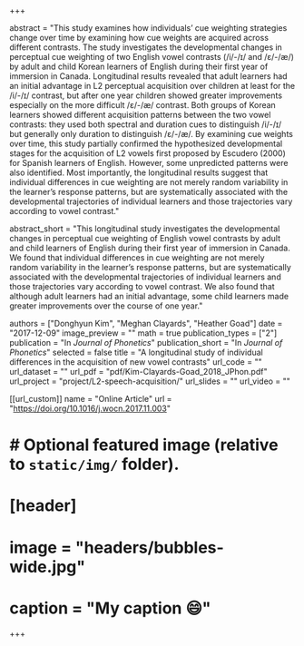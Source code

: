 +++

abstract = "This study examines how individuals’ cue weighting strategies change over time by examining how cue weights are acquired across different contrasts. The study investigates the developmental changes in perceptual cue weighting of two English vowel contrasts (/i/-/ɪ/ and /ɛ/-/æ/) by adult and child Korean learners of English during their first year of immersion in Canada. Longitudinal results revealed that adult learners had an initial advantage in L2 perceptual acquisition over children at least for the /i/-/ɪ/ contrast, but after one year children showed greater improvements especially on the more difficult /ɛ/-/æ/ contrast. Both groups of Korean learners showed different acquisition patterns between the two vowel contrasts: they used both spectral and duration cues to distinguish /i/-/ɪ/ but generally only duration to distinguish /ɛ/-/æ/. By examining cue weights over time, this study partially confirmed the hypothesized developmental stages for the acquisition of L2 vowels first proposed by Escudero (2000) for Spanish learners of English. However, some unpredicted patterns were also identified. Most importantly, the longitudinal results suggest that individual differences in cue weighting are not merely random variability in the learner’s response patterns, but are systematically associated with the developmental trajectories of individual learners and those trajectories vary according to vowel contrast."

abstract_short = "This longitudinal study investigates the developmental changes in perceptual cue weighting of English vowel contrasts by adult and child learners of English during their first year of immersion in Canada. We found that individual differences in cue weighting are not merely random variability in the learner’s response patterns, but are systematically associated with the developmental trajectories of individual learners and those trajectories vary according to vowel contrast. We also found that although adult learners had an initial advantage, some child learners made greater improvements over the course of one year."

authors = ["Donghyun Kim", "Meghan Clayards", "Heather Goad"]
date = "2017-12-09"
image_preview = ""
math = true
publication_types = ["2"]
publication = "In *Journal of Phonetics*"
publication_short = "In *Journal of Phonetics*"
selected = false
title = "A longitudinal study of individual differences in the acquisition of new vowel contrasts"
url_code = ""
url_dataset = ""
url_pdf = "pdf/Kim-Clayards-Goad_2018_JPhon.pdf"
url_project = "project/L2-speech-acquisition/"
url_slides = ""
url_video = ""

[[url_custom]]
name = "Online Article"
url = "https://doi.org/10.1016/j.wocn.2017.11.003"

# # Optional featured image (relative to `static/img/` folder).
# [header]
# image = "headers/bubbles-wide.jpg"
# caption = "My caption :smile:"

+++
